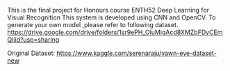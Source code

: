 This is the final project for Honours course ENTH52 Deep Learning for Visual Recognition This system is developed using CNN and OpenCV. To generate your own model ,please refer to following dataset. https://drive.google.com/drive/folders/1sr9ePH_OluMigAcd8XMZbFDyCEmQliid?usp=sharing

Original Dataset: https://www.kaggle.com/serenaraju/yawn-eye-dataset-new